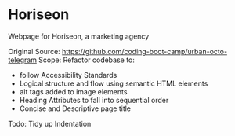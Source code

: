 # Horiseon

Webpage for Horiseon, a marketing agency

Original Source: https://github.com/coding-boot-camp/urban-octo-telegram
Scope: 
Refactor codebase to:
 * follow Accessibility Standards
 * Logical structure and flow using semantic HTML elements
 * alt tags added to image elements
 * Heading Attributes to fall into sequential order
 * Concise and Descriptive page title

Todo: Tidy up Indentation
